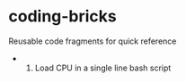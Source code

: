 # coding-bricks
Reusable code fragments for quick reference

- 1. Load CPU in a single line bash script
